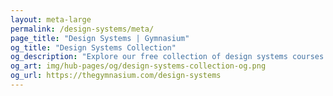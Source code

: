 ```yaml
---
layout: meta-large
permalink: /design-systems/meta/
page_title: "Design Systems | Gymnasium"
og_title: "Design Systems Collection"
og_description: "Explore our free collection of design systems courses taught by Ethan Marcotte."
og_art: img/hub-pages/og/design-systems-collection-og.png
og_url: https://thegymnasium.com/design-systems
---
```

